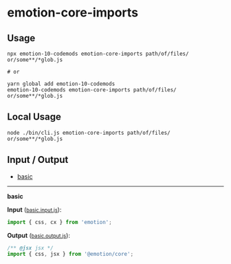 # emotion-core-imports


## Usage

```
npx emotion-10-codemods emotion-core-imports path/of/files/ or/some**/*glob.js

# or

yarn global add emotion-10-codemods
emotion-10-codemods emotion-core-imports path/of/files/ or/some**/*glob.js
```

## Local Usage
```
node ./bin/cli.js emotion-core-imports path/of/files/ or/some**/*glob.js
```

## Input / Output

<!--FIXTURES_TOC_START-->
* [basic](#basic)
<!--FIXTURES_TOC_END-->

<!--FIXTURES_CONTENT_START-->
---
<a id="basic">**basic**</a>

**Input** (<small>[basic.input.js](transforms/emotion-core-imports/__testfixtures__/basic.input.js)</small>):
```js
import { css, cx } from 'emotion';

```

**Output** (<small>[basic.output.js](transforms/emotion-core-imports/__testfixtures__/basic.output.js)</small>):
```js
/** @jsx jsx */
import { css, jsx } from '@emotion/core';

```
<!--FIXTURES_CONTENT_END-->